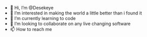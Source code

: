 - 👋 Hi, I’m @Desekeye
- 👀 I’m interested in making the world a little better than i found it
- 🌱 I’m currently learning to code
- 💞️ I’m looking to collaborate on any live changing software
- 📫 How to reach me 

<!---
Desekeye/Desekeye is a ✨ special ✨ repository because its `README.md` (this file) appears on your GitHub profile.
You can click the Preview link to take a look at your changes.
--->
